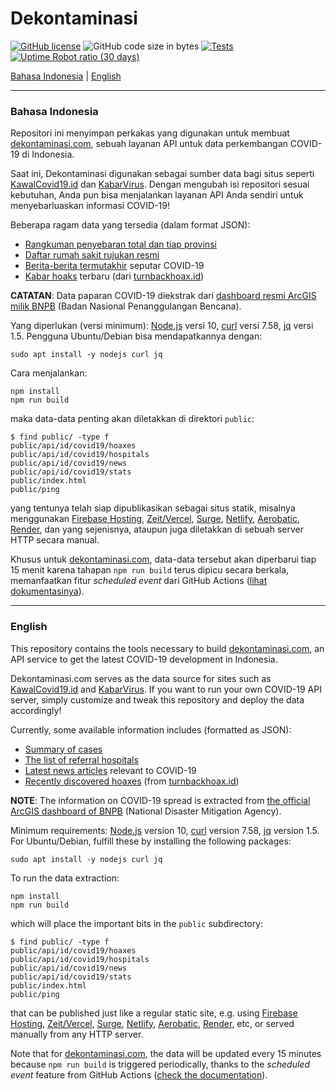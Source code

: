 # Dekontaminasi

[![GitHub license](https://img.shields.io/github/license/ariya/dekontaminasi)](https://github.com/ariya/dekontaminasi/blob/master/LICENSE)
![GitHub code size in bytes](https://img.shields.io/github/languages/code-size/ariya/dekontaminasi)
[![Tests](https://github.com/ariya/dekontaminasi/workflows/Tests/badge.svg)](https://github.com/ariya/dekontaminasi/actions)
[![Uptime Robot ratio (30 days)](https://img.shields.io/uptimerobot/ratio/m785218019-04a8aacc981ef2b572e68f53)](https://dekontaminasi.com)


[Bahasa Indonesia](#indonesian) | [English](#english)

---

### <a name="indonesian"></a>Bahasa Indonesia

Repositori ini menyimpan perkakas yang digunakan untuk membuat [dekontaminasi.com](https://dekontaminasi.com), sebuah layanan API untuk data perkembangan COVID-19 di Indonesia.

Saat ini, Dekontaminasi digunakan sebagai sumber data bagi situs seperti [KawalCovid19.id](https://kawalcovid19.id/) dan [KabarVirus](https://kabarvirus.com). Dengan mengubah isi repositori sesuai kebutuhan, Anda pun bisa menjalankan layanan API Anda sendiri untuk menyebarluaskan informasi COVID-19!

Beberapa ragam data yang tersedia (dalam format JSON):

* [Rangkuman penyebaran total dan tiap provinsi](https://dekontaminasi.com/api/id/covid19/stats)
* [Daftar rumah sakit rujukan resmi](https://dekontaminasi.com/api/id/covid19/hospitals)
* [Berita-berita termutakhir](https://dekontaminasi.com/api/id/covid19/news) seputar COVID-19
* [Kabar hoaks](https://dekontaminasi.com/api/id/covid19/hoaxes) terbaru (dari [turnbackhoax.id](https://turnbackhoax.id/))

**CATATAN**: Data paparan COVID-19 diekstrak dari [dashboard resmi ArcGIS milik BNPB](https://inacovid19.maps.arcgis.com) (Badan Nasional Penanggulangan Bencana).

Yang diperlukan (versi minimum): [Node.js](https://nodejs.org/) versi 10, [curl](https://curl.haxx.se/) versi 7.58, [jq](https://stedolan.github.io/jq/manual/) versi 1.5. Pengguna Ubuntu/Debian bisa mendapatkannya dengan:
```
sudo apt install -y nodejs curl jq
```

Cara menjalankan:
```
npm install
npm run build
```

maka data-data penting akan diletakkan di direktori `public`:
```
$ find public/ -type f
public/api/id/covid19/hoaxes
public/api/id/covid19/hospitals
public/api/id/covid19/news
public/api/id/covid19/stats
public/index.html
public/ping
```

yang tentunya telah siap dipublikasikan sebagai situs statik, misalnya menggunakan [Firebase Hosting](https://firebase.google.com/docs/hosting/), [Zeit/Vercel](https://vercel.com/), [Surge](https://surge.sh/), [Netlify](https://www.netlify.com/), [Aerobatic](https://www.aerobatic.com/), [Render](https://render.com), dan yang sejenisnya, ataupun juga diletakkan di sebuah server HTTP secara manual.

Khusus untuk [dekontaminasi.com](https://dekontaminasi.com), data-data tersebut akan diperbarui tiap 15 menit karena tahapan `npm run build` terus dipicu secara berkala, memanfaatkan fitur _scheduled event_ dari GitHub Actions ([lihat dokumentasinya](https://help.github.com/en/actions/reference/events-that-trigger-workflows#scheduled-events-schedule)).

<hr>

### <a name="english"></a>English

This repository contains the tools necessary to build [dekontaminasi.com](https://dekontaminasi.com), an API service to get the latest COVID-19 development in Indonesia.

Dekontaminasi.com serves as the data source for sites such as [KawalCovid19.id](https://kawalcovid19.id/) and [KabarVirus](https://kabarvirus.com). If you want to run your own COVID-19 API server, simply customize and tweak this repository and deploy the data accordingly!

Currently, some available information includes (formatted as JSON):

* [Summary of cases](https://dekontaminasi.com/api/id/covid19/stats)
* [The list of referral hospitals](https://dekontaminasi.com/api/id/covid19/hospitals)
* [Latest news articles](https://dekontaminasi.com/api/id/covid19/news) relevant to COVID-19
* [Recently discovered hoaxes](https://dekontaminasi.com/api/id/covid19/hoaxes) (from [turnbackhoax.id](https://turnbackhoax.id/))

**NOTE**: The information on COVID-19 spread is extracted from [the official ArcGIS dashboard of BNPB](https://inacovid19.maps.arcgis.com/) (National Disaster Mitigation Agency).

Minimum requirements: [Node.js](https://nodejs.org/) version 10, [curl](https://curl.haxx.se/) version 7.58, [jq](https://stedolan.github.io/jq/manual/) version 1.5. For Ubuntu/Debian, fulfill these by installing the following packages:
```
sudo apt install -y nodejs curl jq
```

To run the data extraction:
```
npm install
npm run build
```

which will place the important bits in the `public` subdirectory:
```
$ find public/ -type f
public/api/id/covid19/hoaxes
public/api/id/covid19/hospitals
public/api/id/covid19/news
public/api/id/covid19/stats
public/index.html
public/ping
```

that can be published just like a regular static site, e.g. using [Firebase Hosting](https://firebase.google.com/docs/hosting/), [Zeit/Vercel](https://vercel.com/), [Surge](https://surge.sh/), [Netlify](https://www.netlify.com/), [Aerobatic](https://www.aerobatic.com/), [Render](https://render.com), etc, or served manually from any HTTP server.

Note that for [dekontaminasi.com](https://dekontaminasi.com), the data will be updated every 15 minutes because `npm run build` is triggered periodically, thanks to the  _scheduled event_ feature from GitHub Actions ([check the documentation](https://help.github.com/en/actions/reference/events-that-trigger-workflows#scheduled-events-schedule)).
